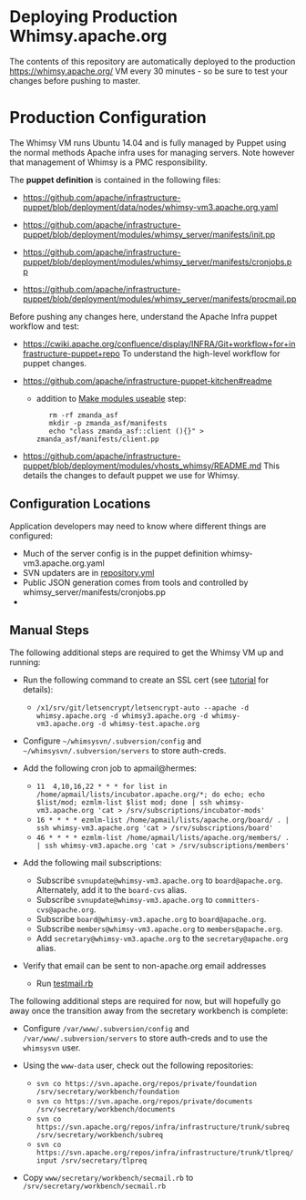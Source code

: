 Deploying Production Whimsy.apache.org
==========

The contents of this repository are automatically deployed to the production 
https://whimsy.apache.org/ VM every 30 minutes - so be sure to test 
your changes before pushing to master.

Production Configuration
==========

The Whimsy VM runs Ubuntu 14.04 and is fully managed by Puppet using 
the normal methods Apache infra uses for managing servers.  Note however 
that management of Whimsy is a PMC responsibility.  

<a name="puppetnode"></a>
The **puppet definition** is contained in the following files:

 * https://github.com/apache/infrastructure-puppet/blob/deployment/data/nodes/whimsy-vm3.apache.org.yaml

 * https://github.com/apache/infrastructure-puppet/blob/deployment/modules/whimsy_server/manifests/init.pp

 * https://github.com/apache/infrastructure-puppet/blob/deployment/modules/whimsy_server/manifests/cronjobs.pp

 * https://github.com/apache/infrastructure-puppet/blob/deployment/modules/whimsy_server/manifests/procmail.pp

Before pushing any changes here, understand the Apache Infra puppet workflow and test:

 * https://cwiki.apache.org/confluence/display/INFRA/Git+workflow+for+infrastructure-puppet+repo
   To understand the high-level workflow for puppet changes.
   
 * https://github.com/apache/infrastructure-puppet-kitchen#readme
   * addition to [Make modules useable](https://github.com/apache/infrastructure-puppet-kitchen#make-modules-useable) step:
 
            rm -rf zmanda_asf
            mkdir -p zmanda_asf/manifests
            echo "class zmanda_asf::client (){}" > zmanda_asf/manifests/client.pp

 * https://github.com/apache/infrastructure-puppet/blob/deployment/modules/vhosts_whimsy/README.md
   This details the changes to default puppet we use for Whimsy.

Configuration Locations
----
Application developers may need to know where different things are configured:

- Much of the server config is in the puppet definition whimsy-vm3.apache.org.yaml
- SVN updaters are in [repository.yml](repository.yml)
- Public JSON generation comes from tools and controlled by whimsy_server/manifests/cronjobs.pp
- 

Manual Steps
------------

The following additional steps are required to get the Whimsy VM up and running:

 * Run the following command to create an SSL cert (see [tutorial](https://www.digitalocean.com/community/tutorials/how-to-secure-apache-with-let-s-encrypt-on-ubuntu-14-04) for details):
     * `/x1/srv/git/letsencrypt/letsencrypt-auto --apache -d whimsy.apache.org -d whimsy3.apache.org -d whimsy-vm3.apache.org -d whimsy-test.apache.org`

 * Configure `~/whimsysvn/.subversion/config` and `~/whimsysvn/.subversion/servers` to store auth-creds.

 * Add the following cron job to apmail@hermes:
     * `11  4,10,16,22 * * * for list in /home/apmail/lists/incubator.apache.org/*; do echo; echo $list/mod; ezmlm-list $list mod; done | ssh whimsy-vm3.apache.org 'cat > /srv/subscriptions/incubator-mods'`
     * `16 * * * * ezmlm-list /home/apmail/lists/apache.org/board/ . | ssh whimsy-vm3.apache.org 'cat > /srv/subscriptions/board'`
     * `46 * * * * ezmlm-list /home/apmail/lists/apache.org/members/ . | ssh whimsy-vm3.apache.org 'cat > /srv/subscriptions/members'`

 * Add the following mail subscriptions:
    * Subscribe `svnupdate@whimsy-vm3.apache.org` to `board@apache.org`.
      Alternately, add it to the `board-cvs` alias.
    * Subscribe `svnupdate@whimsy-vm3.apache.org` to 
      `committers-cvs@apache.org`.
    * Subscribe `board@whimsy-vm3.apache.org` to `board@apache.org`.
    * Subscribe `members@whimsy-vm3.apache.org` to `members@apache.org`.
    * Add `secretary@whimsy-vm3.apache.org` to the `secretary@apache.org`
      alias.

 * Verify that email can be sent to non-apache.org email addresses
   * Run [testmail.rb](tools/testmail.rb)

The following additional steps are required for now, but will hopefully go
away once the transition away from the secretary workbench is complete:

 * Configure `/var/www/.subversion/config` and
   `/var/www/.subversion/servers` to store auth-creds and to use the
   `whimsysvn` user.

 * Using the `www-data` user, check out the following repositories:
   * `svn co https://svn.apache.org/repos/private/foundation /srv/secretary/workbench/foundation`
   * `svn co https://svn.apache.org/repos/private/documents /srv/secretary/workbench/documents`
   * `svn co https://svn.apache.org/repos/infra/infrastructure/trunk/subreq /srv/secretary/workbench/subreq`
   * `svn co https://svn.apache.org/repos/infra/infrastructure/trunk/tlpreq/input /srv/secretary/tlpreq`

 * Copy `www/secretary/workbench/secmail.rb` to
   `/srv/secretary/workbench/secmail.rb`
